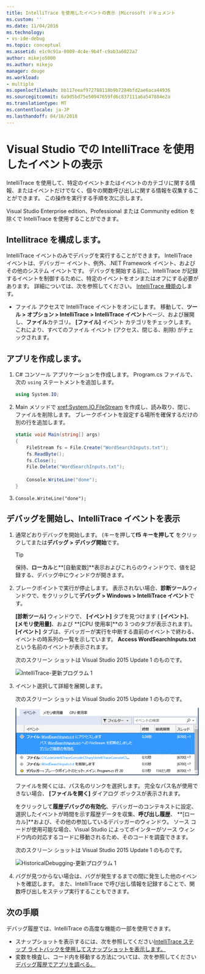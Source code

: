 ```yaml
---
title: IntelliTrace を使用したイベントの表示 |Microsoft ドキュメント
ms.custom: ''
ms.date: 11/04/2016
ms.technology:
- vs-ide-debug
ms.topic: conceptual
ms.assetid: e1c9c91a-0009-4c4e-9b4f-c9ab3a6022a7
author: mikejo5000
ms.author: mikejo
manager: douge
ms.workload:
- multiple
ms.openlocfilehash: bb117eeaf972788118b9b7284bfd2ae6aca44936
ms.sourcegitcommit: 6a9d5bd75e50947659fd6c837111a6a547884e2a
ms.translationtype: MT
ms.contentlocale: ja-JP
ms.lasthandoff: 04/16/2018
---
```

# <a name="view-events-with-intellitrace-in-visual-studio"></a>Visual Studio での IntelliTrace を使用したイベントの表示
IntelliTrace を使用して、特定のイベントまたはイベントのカテゴリに関する情報、またはイベントだけでなく、個々の関数呼び出しに関する情報を収集することができます。 この操作を実行する手順を次に示します。  
  
 Visual Studio Enterprise edition、Professional または Community edition を除くで IntelliTrace を使用することができます。  
  
##  <a name="GettingStarted"></a> Intellitrace を構成します。  
 IntelliTrace イベントのみでデバッグを実行することができます。 IntelliTrace イベントは、デバッガー イベント、例外、.NET Framework イベント、およびその他のシステム イベントです。 デバッグを開始する前に、IntelliTrace が記録するイベントを制御するために、特定のイベントをオンまたはオフにする必要があります。 詳細については、次を参照してください。 [IntelliTrace 機能の](../debugger/intellitrace-features.md)します。  
  
 - ファイル アクセスで IntelliTrace イベントをオンにします。 移動して、**ツール > オプション > IntelliTrace > IntelliTrace イベント**ページ、および展開し、**ファイル**カテゴリ。 **[ファイル]** イベント カテゴリをチェックします。 これにより、すべてのファイル イベント (アクセス、閉じる、削除) がチェックされます。

## <a name="create-your-app"></a>アプリを作成します。
  
1.  C# コンソール アプリケーションを作成します。 Program.cs ファイルで、次の `using` ステートメントを追加します。  
  
    ```csharp  
    using System.IO;  
    ```  
  
2.  Main メソッドで <xref:System.IO.FileStream> を作成し、読み取り、閉じ、ファイルを削除します。 ブレークポイントを設定する場所を確保するだけの別の行を追加します。  
  
    ```csharp  
    static void Main(string[] args)  
    {  
        FileStream fs = File.Create("WordSearchInputs.txt");  
        fs.ReadByte();  
        fs.Close();  
        File.Delete("WordSearchInputs.txt");  
  
        Console.WriteLine("done");  
    }  
    ```  
  
3.  `Console.WriteLine("done");`  

## <a name="start-debugging-and-view-intellitrace-events"></a>デバッグを開始し、IntelliTrace イベントを表示
  
1.  通常どおりデバッグを開始します。 (キーを押して**f5 キーを押して** をクリックしてまたは**デバッグ > デバッグ開始**です。  
  
    > [!TIP]
    >  保持、**ローカル**と**[自動変数]**表示およびこれらのウィンドウで、値を記録する、デバッグ中にウィンドウが開きます。  
  
2.  ブレークポイントで実行が停止します。 表示されない場合、**診断ツール**ウィンドウで、をクリックして**デバッグ > Windows > IntelliTrace イベント**です。  
  
     **[診断ツール]** ウィンドウで、 **[イベント]** タブを見つけます ( **[イベント]**、 **[メモリ使用量]**、および **[CPU 使用率]**の 3 つのタブが表示されます)。 **[イベント]** タブは、デバッガーが実行を中断する直前のイベントで終わる、イベントの時系列の一覧を示しています。 **Access WordSearchInputs.txt**という名前のイベントが表示されます。  
  
     次のスクリーン ショットは Visual Studio 2015 Update 1 のものです。  
  
     ![IntelliTrace&#45;更新プログラム 1](../debugger/media/intellitrace-update1.png "IntelliTrace-更新プログラム 1")  
  
3.  イベント選択して詳細を展開します。  
  
     次のスクリーン ショットは Visual Studio 2015 Update 1 のものです。  
  
     ![IntelliTraceUpdate1&#45;SingleEvent](../debugger/media/intellitraceupdate1-singleevent.png "IntelliTraceUpdate1-SingleEvent")  
  
     ファイルを開くには、パス名のリンクを選択します。 完全なパス名が使用できない場合、 **[ファイルを開く]** ダイアログ ボックスが表示されます。  
  
     をクリックして**履歴デバッグの有効化**、デバッガーのコンテキストに設定、選択したイベントが時間を示す履歴データを収集、**呼び出し履歴**、 **[ローカル]**および、その他の参加しているデバッガーのウィンドウ。 ソース コードが使用可能な場合、Visual Studio によってポインターがソース ウィンドウ内の対応するコードに移動されるため、そのコードを調査できます。  
  
     次のスクリーン ショットは Visual Studio 2015 Update 1 のものです。  
  
     ![HistoricalDebugging&#45;更新プログラム 1](../debugger/media/historicaldebugging-update1.png "HistoricalDebugging-更新プログラム 1")  
  
4.  バグが見つからない場合は、バグが発生するまでの間に発生した他のイベントを確認します。 また、IntelliTrace で呼び出し情報を記録することで、関数呼び出しをステップ実行することもできます。 
  
## <a name="next-steps"></a>次の手順

デバッグ履歴では、IntelliTrace の高度な機能の一部を使用できます。

 - スナップショットを表示するには、次を参照してください[IntelliTrace ステップ ライトバックを使用してスナップショットを表示します。](../debugger/how-to-use-intellitrace-step-back.md)
 - 変数を検査し、コード内を移動する方法については、次を参照してください[デバッグ履歴でアプリを調べる。](../debugger/historical-debugging-inspect-app.md)